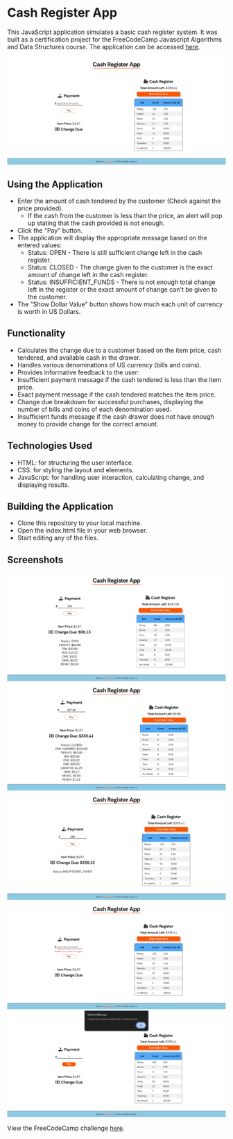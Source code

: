 # Cash Register App
This JavaScript application simulates a basic cash register system. It was built as a certification project for the FreeCodeCamp Javascript Algorithms and Data Structures course. The application can be accessed [here]().

![Screenshot of the website](./screenshots/screenshot1.png)

## Using the Application
- Enter the amount of cash tendered by the customer (Check against the price provided).
    - If the cash from the customer is less than the price, an alert will pop up stating that the cash provided is not enough.
- Click the "Pay" button.
- The application will display the appropriate message based on the entered values:
    - Status: OPEN - There is still sufficient change left in the cash register.
    - Status: CLOSED - The change given to the customer is the exact amount of change left in the cash register.
    - Status: INSUFFICIENT_FUNDS - There is not enough total change left in the register or the exact amount of change can't be given to the customer.
- The "Show Dollar Value" button shows how much each unit of currency is worth in US Dollars.

## Functionality
- Calculates the change due to a customer based on the item price, cash tendered, and available cash in the drawer.
- Handles various denominations of US currency (bills and coins).
- Provides informative feedback to the user:
- Insufficient payment message if the cash tendered is less than the item price.
- Exact payment message if the cash tendered matches the item price.
- Change due breakdown for successful purchases, displaying the number of bills and coins of each denomination used.
- Insufficient funds message if the cash drawer does not have enough money to provide change for the correct amount.

## Technologies Used
- HTML: for structuring the user interface.
- CSS: for styling the layout and elements.
- JavaScript: for handling user interaction, calculating change, and displaying results.

## Building the Application
- Clone this repository to your local machine.
- Open the index.html file in your web browser.
- Start editing any of the files.

## Screenshots
![Screenshot of the website with valid input](./screenshots/screenshot3.png)
![Screenshot of the website with valid input](./screenshots/screenshot4.png)
![Screenshot of the website with valid input](./screenshots/screenshot5.png)
![Screenshot of the website with invalid input](./screenshots/screenshot2.png)
![Screenshot of the website with invalid input](./screenshots/screenshot6.png)

View the FreeCodeCamp challenge [here](https://www.freecodecamp.org/learn/javascript-algorithms-and-data-structures-v8/build-a-cash-register-project/build-a-cash-register).